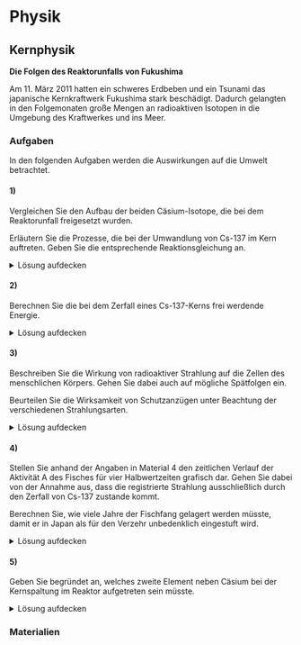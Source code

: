 # Physik
## Kernphysik
**Die Folgen des Reaktorunfalls von Fukushima**

Am 11. März 2011 hatten ein schweres Erdbeben und ein Tsunami das japanische Kernkraftwerk Fukushima stark beschädigt. Dadurch gelangten in den Folgemonaten große Mengen an radioaktiven Isotopen in die Umgebung des Kraftwerkes und ins Meer.



### Aufgaben
In den folgenden Aufgaben werden die Auswirkungen auf die Umwelt betrachtet.

#### 1)
Vergleichen Sie den Aufbau der beiden Cäsium-Isotope, die bei dem Reaktorunfall freigesetzt wurden.

Erläutern Sie die Prozesse, die bei der Umwandlung von Cs-137 im Kern auftreten. Geben Sie die entsprechende Reaktionsgleichung an.

<details> 
<summary>Lösung aufdecken</summary>
<p></p>

</details>

#### 2)

Berechnen Sie die bei dem Zerfall eines Cs-137-Kerns frei werdende Energie.

<details> 
<summary>Lösung aufdecken</summary>
<p></p>

</details>

#### 3)

Beschreiben Sie die Wirkung von radioaktiver Strahlung auf die Zellen des menschlichen Körpers. Gehen Sie dabei auch auf mögliche Spätfolgen ein.

Beurteilen Sie die Wirksamkeit von Schutzanzügen unter Beachtung der verschiedenen Strahlungsarten.

<details> 
<summary>Lösung aufdecken</summary>
<p></p>

</details>

#### 4)

Stellen Sie anhand der Angaben in Material 4 den zeitlichen Verlauf der Aktivität A des Fisches für vier Halbwertzeiten grafisch dar. Gehen Sie dabei von der Annahme aus, dass die registrierte Strahlung ausschließlich durch den Zerfall von Cs-137 zustande kommt.

Berechnen Sie, wie viele Jahre der Fischfang gelagert werden müsste, damit er in Japan als für den Verzehr unbedenklich eingestuft wird.

<details> 
<summary>Lösung aufdecken</summary>
<p></p>

</details>

#### 5)

Geben Sie begründet an, welches zweite Element neben Cäsium bei der Kernspaltung im Reaktor aufgetreten sein müsste.

<details> 
<summary>Lösung aufdecken</summary>
<p></p>

</details>

### Materialien